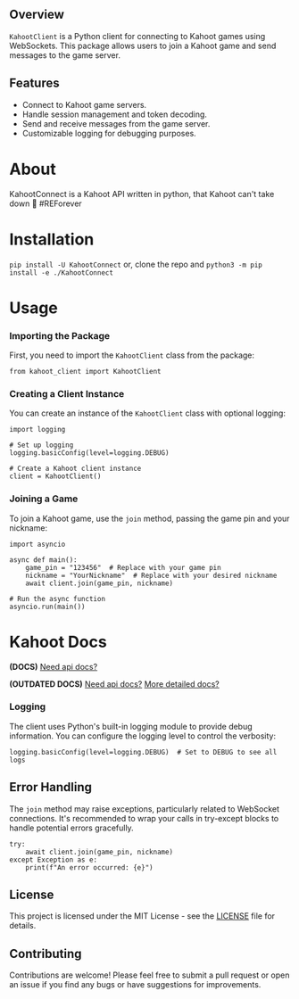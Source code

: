 ## Overview

`KahootClient` is a Python client for connecting to Kahoot games using WebSockets. This package allows users to join a Kahoot game and send messages to the game server.

## Features

- Connect to Kahoot game servers.
- Handle session management and token decoding.
- Send and receive messages from the game server.
- Customizable logging for debugging purposes.

# About
KahootConnect is a Kahoot API written in python, that Kahoot can't take down 🤡 #REForever

# Installation

`pip install -U KahootConnect`
or, clone the repo and
`python3 -m pip install -e ./KahootConnect`

# Usage

### Importing the Package

First, you need to import the `KahootClient` class from the package:

```
from kahoot_client import KahootClient
```

### Creating a Client Instance

You can create an instance of the `KahootClient` class with optional logging:

```
import logging

# Set up logging
logging.basicConfig(level=logging.DEBUG)

# Create a Kahoot client instance
client = KahootClient()
```

### Joining a Game

To join a Kahoot game, use the `join` method, passing the game pin and your nickname:

```
import asyncio

async def main():
    game_pin = "123456"  # Replace with your game pin
    nickname = "YourNickname"  # Replace with your desired nickname
    await client.join(game_pin, nickname)

# Run the async function
asyncio.run(main())
```

# Kahoot Docs
**(DOCS)**
 [Need api docs?](KahootProtocol.md)

**(OUTDATED DOCS)**
 [Need api docs?](KahootProtocolOutdated.md)
 [More detailed docs?](KahootProtocolDetailedOutdated.md)

 ### Logging

The client uses Python's built-in logging module to provide debug information. You can configure the logging level to control the verbosity:

```
logging.basicConfig(level=logging.DEBUG)  # Set to DEBUG to see all logs
```

## Error Handling

The `join` method may raise exceptions, particularly related to WebSocket connections. It's recommended to wrap your calls in try-except blocks to handle potential errors gracefully.

```
try:
    await client.join(game_pin, nickname)
except Exception as e:
    print(f"An error occurred: {e}")
```

## License

This project is licensed under the MIT License - see the [LICENSE](LICENSE) file for details.

## Contributing

Contributions are welcome! Please feel free to submit a pull request or open an issue if you find any bugs or have suggestions for improvements.


